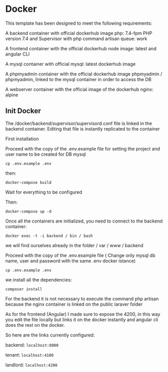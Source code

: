 # Docker

This template has been designed to meet the following requirements:

A backend container with official dockerhub image php: 7.4-fpm PHP version 7.4 and Supervisor with php command artisan queue: work

A frontend container with the official dockerhub node image: latest and angular CLI

A mysql container with official mysql: latest dockerhub image

A phpmyadmin container with the official dockerhub image phpmyadmin / phpmyadmin, linked to the mysql container in order to access the DB

A webserver container with the official image of the dockerhub nginx: alpine

## Init Docker


The /docker/backend/supervisor/supervisord.conf file is linked in the backend container. Editing that file is instantly replicated to the container

First installation

Proceed with the copy of the .env.example file for setting the project and user name to be created for DB mysql

`cp .env.example .env`

then:

`docker-compose build`

Wait for everything to be configured

Then:

`docker-compose up -d`

Once all the containers are initialized, you need to connect to the backend container:

`docker exec -t -i backend / bin / bash`

we will find ourselves already in the folder / var / www / backend

Proceed with the copy of the .env.example file ( Change only mysql db name, user and password with the same .env docker istance)

`cp .env.example .env`

we install all the dependencies:

`composer install`

For the backend it is not necessary to execute the command php artisan because the nginx container is linked on the public laraver folder

As for the frontend (Angular) I made sure to expose the 4200, in this way you edit the file locally but links it on the docker instantly and angular cli does the rest on the docker.

So here are the links currently configured:

backend: `localhost:8000`

tenant: `localhost:4100`

landlord: `localhost:4200`




